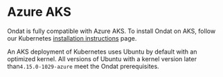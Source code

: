 # Azure AKS

Ondat is fully compatible with Azure AKS. To install Ondat on AKS, 
follow our Kubernetes [installation instructions](../install/kubernetes.md) page.

An AKS deployment of Kubernetes uses Ubuntu by default with an optimized
kernel. All versions of Ubuntu with a kernel version later
than`4.15.0-1029-azure` meet the Ondat prerequisites.
